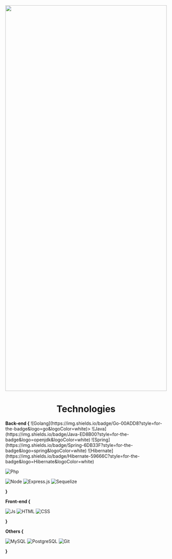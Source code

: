 <div style="width: 100%; cursor: inherit;">
  <div style="display: grid; width: 100%; height: 30vh;">
    <div style="grid-area: 1 / 1; width: 100%; height: 100%;">
      <img src="https://www.notion.so/images/page-cover/woodcuts_3.jpg" style="display: block; object-fit: cover; border-radius: 0px; width: 100%; height: 30vh; opacity: 1; object-position: center 8.15%;"/>
  </div>
</div>

<div align="center">
  <h1>Technologies</h1>
</div>
<strong>Back-end {</strong>
![Golang](https://img.shields.io/badge/Go-00ADD8?style=for-the-badge&logo=go&logoColor=white)>
![Java](https://img.shields.io/badge/Java-ED8B00?style=for-the-badge&logo=openjdk&logoColor=white)
![Spring](https://img.shields.io/badge/Spring-6DB33F?style=for-the-badge&logo=spring&logoColor=white)
![Hibernate](https://img.shields.io/badge/Hibernate-59666C?style=for-the-badge&logo=Hibernate&logoColor=white)

![Php](https://img.shields.io/badge/PHP-777BB4?style=for-the-badge&logo=php&logoColor=white)

![Node](https://img.shields.io/badge/Node.js-43853D?style=for-the-badge&logo=node.js&logoColor=white)
![Express.js](https://img.shields.io/badge/Express.js-404D59?style=for-the-badge)
![Sequelize](https://img.shields.io/badge/sequelize-323330?style=for-the-badge&logo=sequelize&logoColor=blue)

<strong>}</strong>

<strong>Front-end {</strong>

![Js](https://img.shields.io/badge/JavaScript-323330?style=for-the-badge&logo=javascript&logoColor=F7DF1E)
![HTML](https://img.shields.io/badge/HTML5-E34F26?style=for-the-badge&logo=html5&logoColor=white)
![CSS](https://img.shields.io/badge/CSS3-1572B6?style=for-the-badge&logo=css3&logoColor=white)

<strong>}</strong>

<strong>Others {</strong>

![MySQL](https://img.shields.io/badge/MySQL-00000F?style=for-the-badge&logo=mysql&logoColor=white)
![PostgreSQL](https://img.shields.io/badge/PostgreSQL-316192?style=for-the-badge&logo=postgresql&logoColor=white)
![Git](https://img.shields.io/badge/GIT-E44C30?style=for-the-badge&logo=git&logoColor=white)

<strong>}</strong>



